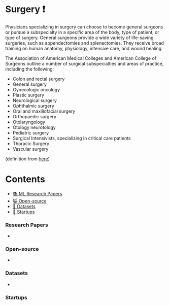 # Surgery :heavy_exclamation_mark:

Physicians specializing in surgery can choose to become general surgeons or pursue a subspecialty in a specific area of the body, type of patient, or type of surgery. General surgeons provide a wide variety of life-saving surgeries, such as appendectomies and splenectomies. They receive broad training on human anatomy, physiology, intensive care, and wound healing.

The Association of American Medical Colleges and American College of Surgeons outline a number of surgical subspecialties and areas of practice, including the following:

* Colon and rectal surgery
* General surgery
* Gynecologic oncology
* Plastic surgery
* Neurological surgery
* Ophthalmic surgery
* Oral and maxillofacial surgery
* Orthopaedic surgery
* Otolaryngology
* Otology neurotology
* Pediatric surgery
* Surgical Intensivists, specializing in critical care patients
* Thoracic Surgery
* Vascular surgery

(definition from [here](https://www.sgu.edu/blog/medical/ultimate-list-of-medical-specialties/))

# Contents 
- [:books: ML Research Papers](#research-papers)
- [:smiley_cat: Open-source](#open-source)
- [:notebook: Datasets](#datasets)
- [:eyes: Startups](#startups)

### Research Papers
- 
### Open-source
- 
### Datasets
- 
### Startups
